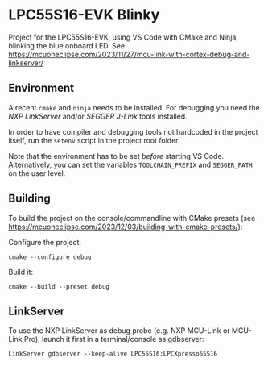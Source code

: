 # LPC55S16-EVK Blinky
Project for the LPC55S16-EVK, using VS Code with CMake and Ninja, blinking the blue onboard LED.
See https://mcuoneclipse.com/2023/11/27/mcu-link-with-cortex-debug-and-linkserver/

## Environment
A recent `cmake` and `ninja` needs to be installed. For debugging you need the *NXP LinkServer* and/or *SEGGER J-Link* tools installed.

In order to have compiler and debugging tools not hardcoded in the project itself, run the `setenv` script in the project root folder.

Note that the environment has to be set *before* starting VS Code.
Alternatively, you can set the variables `TOOLCHAIN_PREFIX` and `SEGGER_PATH` on the user level.

## Building
To build the project on the console/commandline with CMake presets (see https://mcuoneclipse.com/2023/12/03/building-with-cmake-presets/):

Configure the project:
```
cmake --configure debug
```
Build it:
```
cmake --build --preset debug
```


## LinkServer
To use the NXP LinkServer as debug probe (e.g. NXP MCU-Link or MCU-Link Pro), launch it first in a terminal/console as gdbserver:
```
LinkServer gdbserver --keep-alive LPC55S16:LPCXpresso55S16
```
